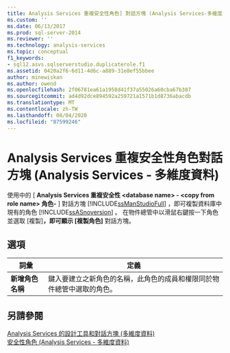 ```yaml
---
title: Analysis Services 重複安全性角色] 對話方塊 (Analysis Services-多維度資料) |Microsoft Docs
ms.custom: ''
ms.date: 06/13/2017
ms.prod: sql-server-2014
ms.reviewer: ''
ms.technology: analysis-services
ms.topic: conceptual
f1_keywords:
- sql12.asvs.sqlserverstudio.duplicaterole.f1
ms.assetid: 0420a2f6-6d11-4d6c-a889-31e8ef55bbee
author: minewiskan
ms.author: owend
ms.openlocfilehash: 2f06781ea61a1958d41f37a55026a60cba67b387
ms.sourcegitcommit: ad4d92dce894592a259721a1571b1d8736abacdb
ms.translationtype: MT
ms.contentlocale: zh-TW
ms.lasthandoff: 08/04/2020
ms.locfileid: "87599246"
---
```

# <a name="analysis-services-duplicate-security-role-dialog-box-analysis-services---multidimensional-data"></a>Analysis Services 重複安全性角色對話方塊 (Analysis Services - 多維度資料)
  使用中的 [ **Analysis Services 重複安全性 \<database name>  -  \<copy from role name> 角色-** ] 對話方塊 [!INCLUDE[ssManStudioFull](../includes/ssmanstudiofull-md.md)] ，即可複製資料庫中現有的角色 [!INCLUDE[ssASnoversion](../includes/ssasnoversion-md.md)] 。 在物件總管中以滑鼠右鍵按一下角色並選取 [複製]****，即可顯示 [複製角色]**** 對話方塊。  
  
## <a name="options"></a>選項  
  
|詞彙|定義|  
|----------|----------------|  
|**新增角色名稱**|鍵入要建立之新角色的名稱，此角色的成員和權限同於物件總管中選取的角色。|  
  
## <a name="see-also"></a>另請參閱  
 [Analysis Services 的設計工具和對話方塊 &#40;多維度資料&#41;](analysis-services-designers-and-dialog-boxes-multidimensional-data.md)   
 [安全性角色 &#40;Analysis Services - 多維度資料&#41;](multidimensional-models/olap-logical/security-roles-analysis-services-multidimensional-data.md)  
  
  
